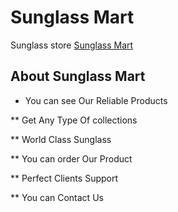  # Sunglass Mart

Sunglass store [Sunglass Mart](https://sunstore-769ce.web.app/)

## About Sunglass Mart

* You can see Our Reliable Products

** Get Any Type Of collections

** World Class Sunglass

** You can order Our Product

** Perfect Clients Support

** You can Contact Us
